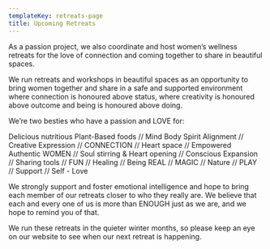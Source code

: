 ```yaml
---
templateKey: retreats-page
title: Upcoming Retreats
---
```

As a passion project, we also coordinate and host women’s wellness retreats for the love of connection and coming together to share in beautiful spaces.

We run retreats and workshops in beautiful spaces as an opportunity to bring women together and share in a safe and supported environment where connection is honoured above status, where creativity is honoured above outcome and being is honoured above doing.

We’re two besties who have a passion and LOVE for:

Delicious nutritious Plant-Based foods // Mind Body Spirit Alignment // Creative Expression // CONNECTION // Heart space // Empowered Authentic WOMEN // Soul stirring & Heart opening // Conscious Expansion // Sharing tools // FUN // Healing // Being REAL // MAGIC // Nature // PLAY // Support // Self - Love

We strongly support and foster emotional intelligence and hope to bring each member of our retreats closer to who they really are. We believe that each and every one of us is more than ENOUGH just as we are, and we hope to remind you of that.

We run these retreats in the quieter winter months, so please keep an eye on our website to see when our next retreat is happening.
